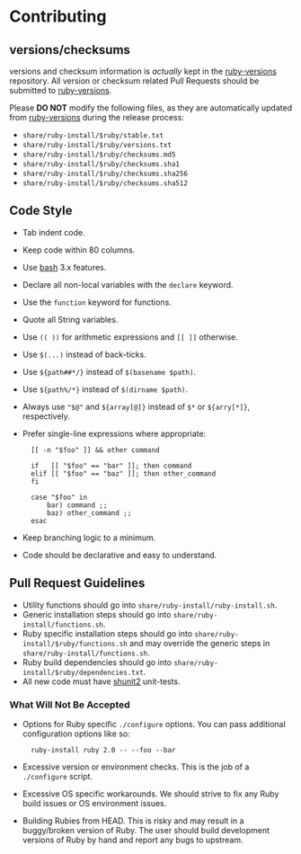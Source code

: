 # Contributing

## versions/checksums

versions and checksum information is _actually_ kept in the [ruby-versions]
repository. All version or checksum related Pull Requests should be submitted
to [ruby-versions].

Please **DO NOT** modify the following files, as they are automatically updated
from [ruby-versions] during the release process:

* `share/ruby-install/$ruby/stable.txt`
* `share/ruby-install/$ruby/versions.txt`
* `share/ruby-install/$ruby/checksums.md5`
* `share/ruby-install/$ruby/checksums.sha1`
* `share/ruby-install/$ruby/checksums.sha256`
* `share/ruby-install/$ruby/checksums.sha512`

## Code Style

* Tab indent code.
* Keep code within 80 columns.
* Use [bash] 3.x features.
* Declare all non-local variables with the `declare` keyword.
* Use the `function` keyword for functions.
* Quote all String variables.
* Use `(( ))` for arithmetic expressions and `[[ ]]` otherwise.
* Use `$(...)` instead of back-ticks.
* Use `${path##*/}` instead of `$(basename $path)`.
* Use `${path%/*}` instead of `$(dirname $path)`.
* Always use `"$@"` and `${array[@]}` instead of `$*` or `${arry[*]}`,
  respectively.
* Prefer single-line expressions where appropriate:

        [[ -n "$foo" ]] && other command

        if   [[ "$foo" == "bar" ]]; then command
        elif [[ "$foo" == "baz" ]]; then other_command
        fi

        case "$foo" in
        	bar) command ;;
        	baz) other_command ;;
        esac

* Keep branching logic to a minimum.
* Code should be declarative and easy to understand.

## Pull Request Guidelines

* Utility functions should go into `share/ruby-install/ruby-install.sh`.
* Generic installation steps should go into `share/ruby-install/functions.sh`.
* Ruby specific installation steps should go into
  `share/ruby-install/$ruby/functions.sh` and may override the generic steps in
  `share/ruby-install/functions.sh`.
* Ruby build dependencies should go into
  `share/ruby-install/$ruby/dependencies.txt`.
* All new code must have [shunit2] unit-tests.

### What Will Not Be Accepted

* Options for Ruby specific `./configure` options. You can pass additional
  configuration options like so:

        ruby-install ruby 2.0 -- --foo --bar

* Excessive version or environment checks. This is the job of a `./configure`
  script.
* Excessive OS specific workarounds. We should strive to fix any Ruby build
  issues or OS environment issues.
* Building Rubies from HEAD. This is risky and may result in a buggy/broken
  version of Ruby. The user should build development versions of Ruby by hand
  and report any bugs to upstream.

[Makefile]: https://gist.github.com/3224049
[shunit2]: http://code.google.com/p/shunit2/

[bash]: http://www.gnu.org/software/bash/
[ruby-versions]: https://github.com/postmodern/ruby-versions
